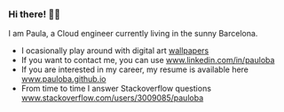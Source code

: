 ### Hi there! 🏴‍☠️<br>

<!---
 <img src="https://github.com/pauloba/pauloba/blob/main/octogata.png" alt="kubernoia" style="width:50%;"> <br>
-->
 
I am Paula, a Cloud engineer currently living in the sunny Barcelona.

- I ocasionally play around with digital art <a href="https://pauloba.github.io/art.html">wallpapers</a>
- If you want to contact me, you can use <a href="https://www.linkedin.com/in/pauloba">www.linkedin.com/in/pauloba</a>
- If you are interested in my career, my resume is available here <a href="https://pauloba.github.io/main-resources/resume.pdf">www.pauloba.github.io</a>
- From time to time I answer Stackoverflow questions <a href="https://stackoverflow.com/users/3009085/pauloba">www.stackoverflow.com/users/3009085/pauloba</a>
